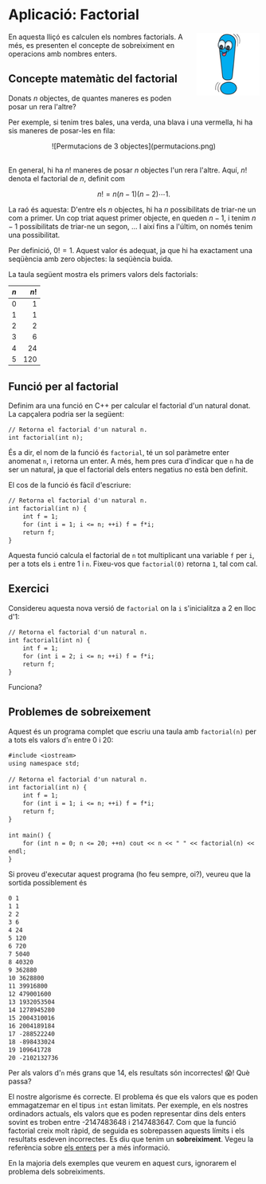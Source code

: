 # Aplicació: Factorial

<img src='././factorial.png' style='height: 9em; float: right; margin: 0 0 1em 1em;'/>

En aquesta lliçó es calculen els nombres factorials. A més, es presenten
el concepte de sobreiximent en operacions amb nombres enters.

## Concepte matemàtic del factorial

Donats $n$ objectes, de quantes maneres es poden posar un rera l'altre?

Per exemple, si tenim tres bales, una verda, una blava i una vermella,
hi ha sis maneres de posar-les en fila:

<center>
![Permutacions de 3 objectes](permutacions.png)
</center>
<br/>

En general, hi ha $n!$ maneres de posar $n$ objectes
l'un rera l'altre. Aquí, $n!$ denota el factorial de $n$, definit com

$$n!=n(n-1)(n-2)\cdots 1.$$

La raó és aquesta: D'entre els $n$ objectes, hi ha $n$ possibilitats de
triar-ne un com a primer. Un cop triat aquest primer objecte, en queden
$n-1$, i tenim $n-1$ possibilitats de triar-ne un segon, ... I així
fins a l'últim, on només tenim una possibilitat.

Per definició, $0!=1$. Aquest valor és adequat, ja que hi ha exactament
una seqüència amb zero objectes: la seqüència buida.

La taula següent mostra els primers valors dels factorials:

| $n$ | $n!$ |
| --- | ---: |
| 0   |    1 |
| 1   |    1 |
| 2   |    2 |
| 3   |    6 |
| 4   |   24 |
| 5   |  120 |

## Funció per al factorial

Definim ara una funció en C++ per calcular el factorial d'un natural donat.
La capçalera podria ser la següent:

```c++c++
// Retorna el factorial d'un natural n.
int factorial(int n);
```

És a dir, el nom de la funció és `factorial`, té un sol paràmetre enter
anomenat `n`, i retorna un enter. A més, hem pres cura d'indicar que
`n` ha de ser un natural, ja que el factorial dels enters negatius no
està ben definit.

El cos de la funció és fàcil d'escriure:

```c++c++
// Retorna el factorial d'un natural n.
int factorial(int n) {
    int f = 1;
    for (int i = 1; i <= n; ++i) f = f*i;
    return f;
}
```

Aquesta funció calcula el factorial de `n` tot multiplicant
una variable `f` per `i`, per a tots els `i` entre 1 i `n`.
Fixeu-vos que `factorial(0)` retorna `1`, tal com cal.

## Exercici

Considereu aquesta nova versió de `factorial` on la `i`
s'inicialitza a 2 en lloc d'1:

```c++c++
// Retorna el factorial d'un natural n.
int factorial1(int n) {
    int f = 1;
    for (int i = 2; i <= n; ++i) f = f*i;
    return f;
}
```

Funciona?

## Problemes de sobreixement

Aquest és un programa complet que escriu una taula amb `factorial(n)`
per a tots els valors d'`n` entre 0 i 20:

```c++c++
#include <iostream>
using namespace std;

// Retorna el factorial d'un natural n.
int factorial(int n) {
    int f = 1;
    for (int i = 1; i <= n; ++i) f = f*i;
    return f;
}

int main() {
    for (int n = 0; n <= 20; ++n) cout << n << " " << factorial(n) << endl;
}
```

Si proveu d'executar aquest programa (ho feu sempre, oi?), veureu que la sortida possiblement és

```c++text
0 1
1 1
2 2
3 6
4 24
5 120
6 720
7 5040
8 40320
9 362880
10 3628800
11 39916800
12 479001600
13 1932053504
14 1278945280
15 2004310016
16 2004189184
17 -288522240
18 -898433024
19 109641728
20 -2102132736
```

Per als valors d'`n` més grans que 14, els resultats són incorrectes! 😱! Què passa?

El nostre algorisme és correcte. El problema és que els valors que es
poden emmagatzemar en el tipus `int` estan limitats. Per exemple, en
els nostres ordinadors actuals, els valors que es poden representar
dins dels enters sovint es troben entre -2147483648 i 2147483647. Com
que la funció factorial creix molt ràpid, de seguida es sobrepassen
aquests límits i els resultats esdeven incorrectes. Es diu que tenim un
**sobreiximent**. Vegeu la referència sobre [els
enters](ip/referencies/ints.html) per a més informació.

En la majoria dels exemples que veurem en aquest curs, ignorarem el problema
dels sobreiximents.

<Autors autors="jpetit roura"/>
